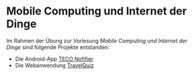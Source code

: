 # Mobile Computing und Internet der Dinge

Im Rahmen der Übung zur Vorlesung *Mobile Computing und Internet der Dinge* sind folgende Projekte entstanden:

- Die Android-App <a href="./TecoNotifier">TECO Nofifier</a>
- Die Webanwendung <a href="./TravelQuiz">TravelQuiz</a>
